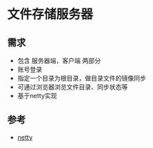# 文件存储服务器

## 需求

- 包含 服务器端，客户端 两部分
- 账号登录
- 指定一个目录为根目录，做目录文件的镜像同步
- 可通过浏览器浏览文件目录、同步状态等
- 基于netty实现

## 参考

- [netty](http://netty.io/index.html)

